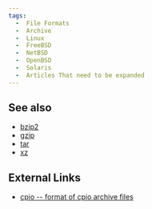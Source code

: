 ```yaml
---
tags:
  -  File Formats
  -  Archive
  -  Linux
  -  FreeBSD
  -  NetBSD
  -  OpenBSD
  -  Solaris
  -  Articles That need to be expanded
---
```

## See also

- [bzip2](bzip2.md)
- [gzip](gzip.md)
- [tar](tar.md)
- [xz](xz.md)

## External Links

- [cpio -- format of cpio archive
  files](http://people.freebsd.org/~kientzle/libarchive/man/cpio.5.txt)

